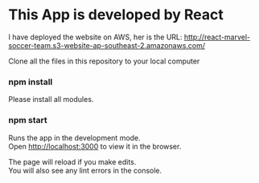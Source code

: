 # This App is developed by React

I have deployed the website on AWS, her is the URL:
http://react-marvel-soccer-team.s3-website-ap-southeast-2.amazonaws.com/

Clone all the files in this repository to your local computer
### npm install
Please install all modules.

### npm start
Runs the app in the development mode.\
Open [http://localhost:3000](http://localhost:3000) to view it in the browser.

The page will reload if you make edits.\
You will also see any lint errors in the console.

